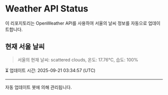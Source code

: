 
# Weather API Status

이 리포지토리는 OpenWeather API를 사용하여 서울의 날씨 정보를 자동으로 업데이트합니다.

## 현재 서울 날씨
> 서울의 현재 날씨: scattered clouds, 온도: 17.76°C, 습도: 100%

⏳ 업데이트 시간: 2025-09-21 03:34:57 (UTC)

---
자동 업데이트 봇에 의해 관리됩니다.
